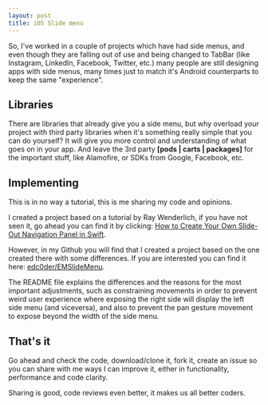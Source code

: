 ```yaml
---
layout: post
title: iOS Slide menu
---
```


So, I've worked in a couple of projects which have had side menus, and even though they are falling out of use and being changed to TabBar (like Instagram, LinkedIn, Facebook, Twitter, etc.) many people are still designing apps with side menus, many times just to match it's Android counterparts to keep the same "experience".

## Libraries

There are libraries that already give you a side menu, but why overload your project with third party libraries when it's something really simple that you can do yourself? It will give you more control and understanding of what goes on in your app. And leave the 3rd party **[pods | carts | packages]** for the important stuff, like Alamofire, or SDKs from Google, Facebook, etc.

## Implementing

This is in no way a tutorial, this is me sharing my code and opinions.

I created a project based on a tutorial by Ray Wenderlich, if you have not seen it, go ahead you can find it by clicking: [How to Create Your Own Slide-Out Navigation Panel in Swift](https://www.raywenderlich.com/177353/create-slide-navigation-panel-swift).

However, in my Github you will find that I created a project based on the one created there with some differences. If you are interested you can find it here: [edc0der/EMSlideMenu](https://github.com/edc0der/EMSlideMenu). 

The README file explains the differences and the reasons for the most important adjustments, such as constraining movements in order to prevent weird user experience where exposing the right side will display the left side menu (and viceversa), and also to prevent the pan gesture movement to expose beyond the width of the side menu.

## That's it

Go ahead and check the code, download/clone it, fork it, create an issue so you can share with me ways I can improve it, either in functionality, performance and code clarity.

Sharing is good, code reviews even better, it makes us all better coders.


